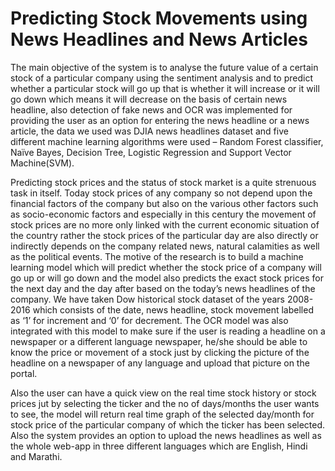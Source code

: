 # Predicting Stock Movements using News Headlines and News Articles
 The main objective of the system is to analyse the future value of a certain stock of a particular company using the sentiment analysis and to predict whether a particular stock will go up that is whether it will increase or it will go down which means it will decrease on the basis of certain news headline, also detection of fake news and OCR was implemented for providing the user as an option for entering the news headline or a news article, the data we used was DJIA news headlines dataset and five different machine learning algorithms were used – Random Forest classifier, Naïve Bayes, Decision Tree, Logistic Regression and Support Vector Machine(SVM).
 
 
 Predicting stock prices and the status of stock market is a quite strenuous task in itself. Today stock prices of any company so not depend upon the financial factors of the company but also on the various other factors such as socio-economic factors and especially in this century the movement of stock prices are no more only linked with the current economic situation of the country rather the stock prices of the particular day are also directly or indirectly depends on the company related news, natural calamities as well as the political events. The motive of the research is to build a machine learning model which will predict whether the stock price of a company will go up or will go down and the model also predicts the exact stock prices for the next day and the day after based on the today’s news headlines of the company. We have taken Dow historical stock dataset of the years 2008-2016 which consists of the date, news headline, stock movement labelled as ‘1’ for increment and ‘0’ for decrement. The OCR model was also integrated with this model to make sure if the user is reading a headline on a newspaper or a different language newspaper, he/she should be able to know the price or movement of a stock just by clicking the picture of the headline on a newspaper of any language and upload that picture on the portal. 


Also the user can have a quick view on the real time stock history or stock prices jut by selecting the ticker and the no of days/months the user wants to see, the model will return real time graph of the selected day/month for stock price of the particular company of which the ticker has been selected. Also the system 
provides an option to upload the news headlines as well as the whole web-app in three different languages which are English, Hindi and Marathi.    
